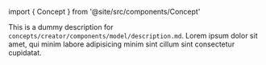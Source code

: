 import { Concept } from '@site/src/components/Concept'

<Concept
  title    = "components/model/description"
  kind     = "Advanced"
  category = "Creator"
  block    = {true}>
This is a dummy description for `concepts/creator/components/model/description.md`.
Lorem ipsum dolor sit amet, qui minim labore adipisicing minim sint cillum sint consectetur cupidatat.
</Concept>

